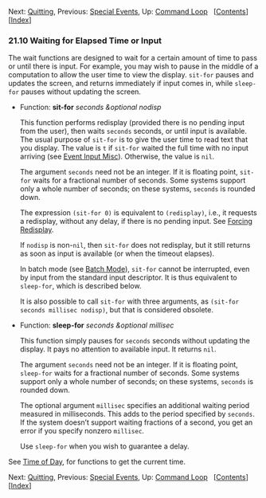 

Next: [Quitting](Quitting.html), Previous: [Special Events](Special-Events.html), Up: [Command Loop](Command-Loop.html)   \[[Contents](index.html#SEC_Contents "Table of contents")]\[[Index](Index.html "Index")]

### 21.10 Waiting for Elapsed Time or Input

The wait functions are designed to wait for a certain amount of time to pass or until there is input. For example, you may wish to pause in the middle of a computation to allow the user time to view the display. `sit-for` pauses and updates the screen, and returns immediately if input comes in, while `sleep-for` pauses without updating the screen.

*   Function: **sit-for** *seconds \&optional nodisp*

    This function performs redisplay (provided there is no pending input from the user), then waits `seconds` seconds, or until input is available. The usual purpose of `sit-for` is to give the user time to read text that you display. The value is `t` if `sit-for` waited the full time with no input arriving (see [Event Input Misc](Event-Input-Misc.html)). Otherwise, the value is `nil`.

    The argument `seconds` need not be an integer. If it is floating point, `sit-for` waits for a fractional number of seconds. Some systems support only a whole number of seconds; on these systems, `seconds` is rounded down.

    The expression `(sit-for 0)` is equivalent to `(redisplay)`, i.e., it requests a redisplay, without any delay, if there is no pending input. See [Forcing Redisplay](Forcing-Redisplay.html).

    If `nodisp` is non-`nil`, then `sit-for` does not redisplay, but it still returns as soon as input is available (or when the timeout elapses).

    In batch mode (see [Batch Mode](Batch-Mode.html)), `sit-for` cannot be interrupted, even by input from the standard input descriptor. It is thus equivalent to `sleep-for`, which is described below.

    It is also possible to call `sit-for` with three arguments, as `(sit-for seconds millisec nodisp)`, but that is considered obsolete.

<!---->

*   Function: **sleep-for** *seconds \&optional millisec*

    This function simply pauses for `seconds` seconds without updating the display. It pays no attention to available input. It returns `nil`.

    The argument `seconds` need not be an integer. If it is floating point, `sleep-for` waits for a fractional number of seconds. Some systems support only a whole number of seconds; on these systems, `seconds` is rounded down.

    The optional argument `millisec` specifies an additional waiting period measured in milliseconds. This adds to the period specified by `seconds`. If the system doesn’t support waiting fractions of a second, you get an error if you specify nonzero `millisec`.

    Use `sleep-for` when you wish to guarantee a delay.

See [Time of Day](Time-of-Day.html), for functions to get the current time.

Next: [Quitting](Quitting.html), Previous: [Special Events](Special-Events.html), Up: [Command Loop](Command-Loop.html)   \[[Contents](index.html#SEC_Contents "Table of contents")]\[[Index](Index.html "Index")]
